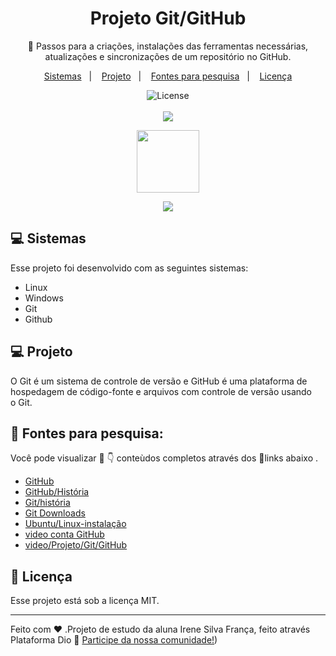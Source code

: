 

## <h1 align="center"> Projeto Git/GitHub</h1>

<p align="center">
👣 Passos para a criações, instalações das ferramentas necessárias, atualizações e sincronizações de um repositório no GitHub.
</p>

<p align="center">
  <a href="#-sistemas">Sistemas</a>&nbsp;&nbsp;&nbsp;|&nbsp;&nbsp;&nbsp;
  <a href="#-projeto">Projeto</a>&nbsp;&nbsp;&nbsp;|&nbsp;&nbsp;&nbsp;
  <a href="#-fontes-para-pesquisa">Fontes para pesquisa</a>&nbsp;&nbsp;&nbsp;|&nbsp;&nbsp;&nbsp;
  <a href="#memo-licença">Licença</a>
</p>

<p align="center">
  <img alt="License" src="https://img.shields.io/static/v1?label=license&message=MIT&color=49AA26&labelColor=000000">
   <br>
 <br><a href="https://www.youtube.com/watch?v=NwTZ-ncHCVI"_blank"><img src="https://img.shields.io/badge/-Youtube-%23EA4335?style=for-the-badge&logo=youtube&logoColor=white" target="_blank"></a>
     <div align="center">
     <img src="https://github.com/issf69/treinamento2/assets/105497075/90a74ce4-1f3d-4bf7-835c-4d11ad0dfc1e" width="100px" />
       </div>
     </p>
     <p align="center">
<a href="https://youtu.be/NwTZ-ncHCVI"_blank"><img src="https://github.com/issf69/projeto-github/assets/105497075/a298782d-3a5d-4243-b757-55ffc01137ef"></a>
 </p>

     
 ## 💻 Sistemas

Esse projeto foi desenvolvido com as seguintes sistemas:

- Linux
- Windows
- Git 
- Github

## 💻 Projeto

O Git é um sistema de controle de versão e GitHub  é uma plataforma de hospedagem de código-fonte e arquivos com controle de versão usando o Git.  

## 🔎 Fontes para pesquisa:  

Você pode visualizar 👀 👇 conteùdos completos através dos 🔗links abaixo .
- [GitHub]( https://github.com/)
- [GitHub/História](https://pt.wikipedia.org/wiki/GitHub#Hist%C3%B3ria)
- [Git/história](https://git-scm.com/book/pt-br/v2/Come%C3%A7ando-Uma-Breve-Hist%C3%B3ria-do-Git)
- [Git Downloads](https://git-scm.com/)
- [Ubuntu/Linux-instalação](https://ubuntu.com/)
- [video conta GitHub](https://youtu.be/e1QirbOsrqw/)                               
- [video/Projeto/Git/GitHub](https://youtu.be/NwTZ-ncHCVI/)                                                                                                                         
                                                                                                                         

## :memo: Licença

Esse projeto está sob a licença MIT.

---

Feito com ♥ .Projeto de estudo da aluna Irene Silva França, feito através Plataforma Dio :wave: [Participe da nossa comunidade!](https://www.dio.me/))

